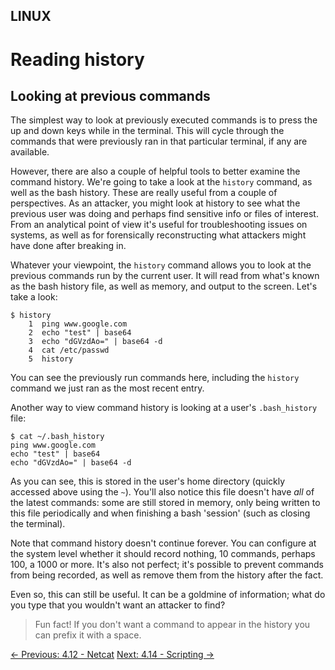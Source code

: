 ## LINUX

# Reading history

## Looking at previous commands

The simplest way to look at previously executed commands is to press
the up and down keys while in the terminal. This will cycle through the
commands that were previously ran in that particular terminal, if any
are available.

However, there are also a couple of helpful tools to better examine the command history. We're going to take a look at the `history`
 command, as well as the bash history. These are really useful from a
couple of perspectives. As an attacker, you might look at history to see
 what the previous user was doing and perhaps find sensitive info or
files of interest. From an analytical point of view it's useful for
troubleshooting issues on systems, as well as for forensically
reconstructing what attackers might have done after breaking in.

Whatever your viewpoint, the `history` command allows you
to look at the previous commands run by the current user. It will read
from what's known as the bash history file, as well as memory, and
output to the screen. Let's take a look:

```console
$ history
    1  ping www.google.com
    2  echo "test" | base64
    3  echo "dGVzdAo=" | base64 -d
    4  cat /etc/passwd
    5  history
```

You can see the previously run commands here, including the `history` command we just ran as the most recent entry.

Another way to view command history is looking at a user's `.bash_history` file:

```console
$ cat ~/.bash_history
ping www.google.com
echo "test" | base64
echo "dGVzdAo=" | base64 -d
```

As you can see, this is stored in the user's home directory (quickly accessed above using the `~`). You'll also notice this file doesn't have *all*
 of the latest commands: some are still stored in memory, only being
written to this file periodically and when finishing a bash 'session'
(such as closing the terminal).

Note that command history doesn't continue forever. You can configure
 at the system level whether it should record nothing, 10 commands,
perhaps 100, a 1000 or more. It's also not perfect; it's possible to
prevent commands from being recorded, as well as remove them from the
history after the fact.

Even so, this can still be useful. It can be a goldmine of
information; what do you type that you wouldn't want an attacker to
find?

> Fun fact! If you don't want a command to appear in the history you can prefix it with a space.

[← Previous: 4.12 - Netcat](https://play.cyberstart.com/field-manual/8fc23310-d7eb-11eb-8b90-0242ac140009)
[Next: 4.14 - Scripting →](https://play.cyberstart.com/field-manual/8fc474b8-d7eb-11eb-8cc8-0242ac140009)

